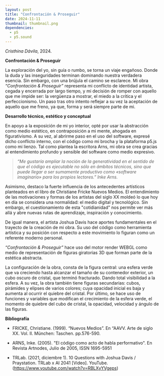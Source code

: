 ```yaml
---
layout: post
title: "Confrontación & Proseguir"
date: 2024-11-11
thumbnail: thumbnail.png
dependencies:
  - p5
  - p5.sound
---
```


<div id="div-sketch">
  <script type="text/javascript" src="sketch.js"></script>
</div>

_Cristhina Dávila_, 2024.

**Confrontación & Proseguir**

La exploración del yo,  sin guía o rumbo, se torna un viaje engañoso. Donde la duda y las inseguridades terminan dominando nuestra verdadera esencia. Sin embargo, con una brújula el camino se  esclarece. Mi obra _“Confrontación & Proseguir”_ representa mi conflicto de identidad artista, cegada y encerrada por largo tiempo, y mi decisión de romper con aquello que me impide ser: la vergüenza a mostrar, el miedo a la crítica y el perfeccionismo. Un paso tras otro intento reflejar a su vez la aceptación de aquello que me freno, ya que, forma y será siempre parte de mi. 


**Desarrollo técnico, estético y conceptual**

En apoyo a la exposición de mi yo interior, opté por usar la abstracción como medio estético, en contraposición a mi mente, ahogada en figurativismo. A su vez, al abrirme paso en el uso del software, expresé dicho conflicto interno, con el código como mi brocha y la plataforma p5.js como mi lienzo. Tal como plantea la escritora Arns, mi obra se crea gracias al entendimiento profundo y sensible del software como medio expresivo.

>_“Me gustaría ampliar la noción de la generatividad en el sentido de que el código es ejecutable no sólo en ámbitos técnicos, sino que puede llegar a ser sumamente productivo como «software imaginario» para los propios lectores.” Inke Arns._

Asimismo, destaco la fuerte influencia de los antecedentes artísticos planteados en el libro de Christiane Fricke Nuevos Medios. El entendimiento de las motivaciones y formas de los artistas del siglo XX moldeó lo que hoy en día se considera una normalidad: el medio digital y tecnológico. Sin embargo, el cuestionamiento de esta "cotidianidad" nos permite ver más allá y abre nuevas rutas de aprendizaje, inspiración y conocimiento.

De igual manera, el artista Joshua Davis hace aportes fundamentales en el trayecto de la creación de mi obra. Su uso del código como herramienta artística y su posición con respecto a este movimiento lo figuran como un referente moderno personal.

_“Confrontación & Proseguir”_ hace uso del motor render WEBGL como medio de representación de figuras giratorias 3D que forman parte de la estética abstracta. 

La configuración de la obra, consta de la figura central: una esfera verde que va creciendo hasta alcanzar el tamaño de su contenedor exterior, un cubo oscuro de cristal, que terminó fracturado. Dando total visibilidad a la esfera. A su vez, la obra también tiene figuras secundarias: cubos, pirámides y elipses de varios colores; cuya opacidad inicial es baja y aumenta al ocurrir el quiebre del cristal. Por último, se hace uso de funciones y variables que modifican el crecimiento de la esfera verde, el momento de quiebre del cubo de cristal, la opacidad, velocidad y ángulo de las figuras.


**Bibliografía**

- FRICKE, Christiane. (1999). “Nuevos Medios”. En “AAVV. Arte de siglo XX. Vol. II. München: Taschen. pp.576-590.

- ARNS, Inke. (2005). "El código como acto de habla performativo". En Revista Artnodes, Julio de 2005, ISSN 1695-5951

- TRLab. (2021, diciembre 1). 10 Questions with Joshua Davis / Praystation. TRLab x AI 2041 [Video]. YouTube. (https://www.youtube.com/watch?v=RBLXyYVgeps)
